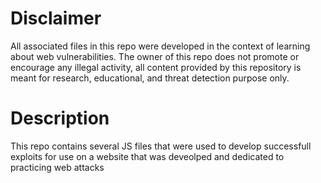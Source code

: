 # Disclaimer
All associated files in this repo were developed in the context of learning about web vulnerabilities. The owner of this repo does not promote or encourage any illegal activity, all content provided by this repository is meant for research, educational, and threat detection purpose only.

# Description
This repo contains several JS files that were used to develop successfull exploits for use on a website that was deveolped and dedicated to practicing web attacks